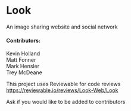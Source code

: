 # Look
An image sharing website and social network

#### Contributors:  
Kevin Holland   
Matt Fonner  
Mark Hensler   
Trey McDeane

This project uses Reviewable for code reviews
https://reviewable.io/reviews/Look-Web/Look

Ask if you would like to be added to contributors

